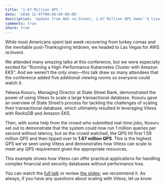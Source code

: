 ```yaml
---
title: '1.67 Million QPS '
date: '2018-12-07T00:00:00-08:00'
description: 'Update from AWS re:Invent, 1.67 Million QPS demo''d live'
comments: true
share: true
---
```


While most Americans spent last week recovering from turkey comas and the inevitable post-Thanksgiving letdown, we headed to Las Vegas for AWS re:Invent.

We attended many amazing talks at this conference, but we were especially excited for “Running a High-Performance Kubernetes Cluster with Amazon EKS”. And we weren’t the only ones—this talk drew so many attendees that the conference added five additional viewing rooms so everyone could watch it.

Yekesa Kosuru, Managing Director at State Street Bank, demonstrated the power of using Vitess to scale a large transactional database. Kosuru gave an overview of State Street’s process for tackling the challenges of scaling their transactional database, which ultimately resulted in leveraging Vitess with RocksDB and Amazon EKS.

Then, with some help from the crowd who submitted real-time jobs, Kosuru set out to demonstrate that the system could now run 1 million queries per second without latency, but as the crowd watched, the QPS hit first 1.59 million QPS and then tipped over to **1.67 million QPS**. This is the highest QPS we’ve seen using Vitess and demonstrates how Vitess can scale to meet any QPS requirement given the appropriate resources.

This example shows how Vitess can offer practical applications for handling complex financial and security databases without performance loss.

You can watch the [full talk](https://www.youtube.com/watch?v=YQWt6wdAZMU&app=desktop) or review [the slides](https://www.slideshare.net/AmazonWebServices/running-a-highperformance-kubernetes-cluster-with-amazon-eks-con318r1-aws-reinvent-2018); we recommend it. As always, if you have any questions about scaling with Vitess, let us know.
